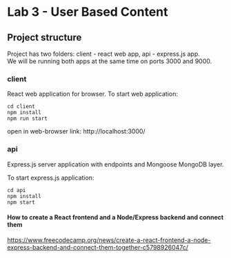 # Lab 3 - User Based Content

## Project structure

Project has two folders: client - react web app, api - express.js app.  
We will be running both apps at the same time on ports 3000 and 9000.

### client

React web application for browser. To start web application:

```
cd client
npm install
npm run start
```
open in web-browser link: http://localhost:3000/

### api

Express.js server application with endpoints and Mongoose MongoDB layer.

To start express.js application:

```
cd api
npm install
npm start
```

#### How to create a React frontend and a Node/Express backend and connect them
https://www.freecodecamp.org/news/create-a-react-frontend-a-node-express-backend-and-connect-them-together-c5798926047c/

